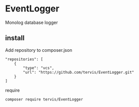 # EventLogger
Monolog database logger


## install

Add repository to composer.json
```
"repositories": [
    {
        "type": "vcs",
        "url": "https://github.com/tervis/EventLogger.git"
    }
]
```

require

```
composer require tervis/EventLogger

```
